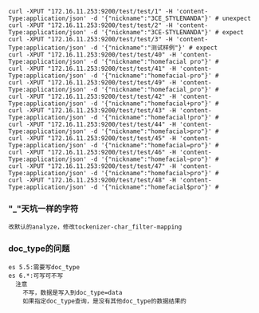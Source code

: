 ```
curl -XPUT "172.16.11.253:9200/test/test/1" -H 'content-Type:application/json' -d '{"nickname":"3CE_STYLENANDA"}' # unexpect
curl -XPUT "172.16.11.253:9200/test/test/2" -H 'content-Type:application/json' -d '{"nickname":"3CE-STYLENANDA"}' # expect
curl -XPUT "172.16.11.253:9200/test/test/3" -H 'content-Type:application/json' -d '{"nickname":"测试样例"}' # expect
curl -XPUT "172.16.11.253:9200/test/test/40" -H 'content-Type:application/json' -d '{"nickname":"homefacial pro"}' # 
curl -XPUT "172.16.11.253:9200/test/test/41" -H 'content-Type:application/json' -d '{"nickname":"homefacial-pro"}' # 
curl -XPUT "172.16.11.253:9200/test/test/49" -H 'content-Type:application/json' -d '{"nickname":"homefacial_pro"}' # 
curl -XPUT "172.16.11.253:9200/test/test/42" -H 'content-Type:application/json' -d '{"nickname":"homefacial+pro"}' # 
curl -XPUT "172.16.11.253:9200/test/test/43" -H 'content-Type:application/json' -d '{"nickname":"homefacial!pro"}' # 
curl -XPUT "172.16.11.253:9200/test/test/44" -H 'content-Type:application/json' -d '{"nickname":"homefacial>pro"}' # 
curl -XPUT "172.16.11.253:9200/test/test/45" -H 'content-Type:application/json' -d '{"nickname":"homefacial=pro"}' # 
curl -XPUT "172.16.11.253:9200/test/test/46" -H 'content-Type:application/json' -d '{"nickname":"homefacial~pro"}' # 
curl -XPUT "172.16.11.253:9200/test/test/47" -H 'content-Type:application/json' -d '{"nickname":"homefacial>pro"}' # 
curl -XPUT "172.16.11.253:9200/test/test/48" -H 'content-Type:application/json' -d '{"nickname":"homefacial$pro"}' # 
```
### "_"天坑一样的字符
```
改默认的analyze，修改tockenizer-char_filter-mapping
```
<!-- {"settings":{"analysis":{"analyzer":{"special_analyzer":{"char_filter":["special_mapping"],"tokenizer":"standard","filter":["lowercase","asciifolding"]}},"char_filter":{"special_mapping":{"type":"mapping","mappings":["_=>\\u0020"]}}}},"mappings":{"test":{"properties":{"nickname":{"type":"text","analyzer":"special_analyzer"}}}}} -->
### doc_type的问题
```
es 5.5:需要写doc_type
es 6.*:可写可不写
  注意
    不写，数据是写入到doc_type=data
    如果指定doc_type查询，是没有其他doc_type的数据结果的
```
